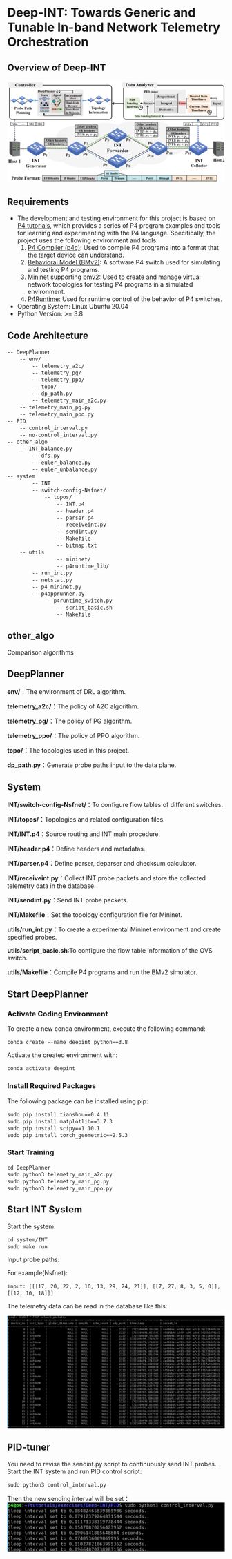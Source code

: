 # Deep-INT: Towards Generic and Tunable In-band Network Telemetry Orchestration
## Overview of Deep-INT
![alt text](image-2.png)
## Requirements
- The development and testing environment for this project is based on [P4 tutorials](https://github.com/p4lang/tutorials/tree/master), which provides a series of P4 program examples and tools for learning and experimenting with the P4 language. Specifically, the project uses the following environment and tools:
  1. [P4 Compiler (p4c)](https://github.com/p4lang/p4c): Used to compile P4 programs into a format that the target device can understand.
  2. [Behavioral Model (BMv2)](https://github.com/p4lang/behavioral-model/blob/main/docs/simple_switch.md): A software P4 switch used for simulating and testing P4 programs. 
  3. [Mininet](https://github.com/mininet/mininet) supporting bmv2: Used to create and manage virtual network topologies for testing P4 programs in a simulated environment.
  4. [P4Runtime](https://p4.org/specs/): Used for runtime control of the behavior of P4 switches.
- Operating System: Linux Ubuntu 20.04
- Python Version: >= 3.8
## Code Architecture
```
-- DeepPlanner
	-- env/
        -- telemetry_a2c/
        -- telemetry_pg/
        -- telemetry_ppo/
        -- topo/
        -- dp_path.py
        -- telemetry_main_a2c.py
	-- telemetry_main_pg.py
	-- telemetry_main_ppo.py
-- PID
	-- control_interval.py
	-- no-control_interval.py
-- other_algo
	-- INT_balance.py
        -- dfs.py
        -- euler_balance.py
        -- euler_unbalance.py
-- system
        -- INT
		-- switch-config-Nsfnet/
	        -- topos/
                -- INT.p4
                -- header.p4
                -- parser.p4
                -- receiveint.py
                -- sendint.py
                -- Makefile
                -- bitmap.txt
	-- utils
                -- mininet/
                -- p4runtime_lib/
		-- run_int.py
		-- netstat.py
		-- p4_mininet.py
		-- p4apprunner.py
        	-- p4runtime_switch.py
                -- script_basic.sh
                -- Makefile
```
## other_algo
Comparison algorithms
## DeepPlanner
**env/**：The environment of DRL algorithm.

**telemetry_a2c/**：The policy of A2C algorithm.

**telemetry_pg/**：The policy of PG algorithm.

**telemetry_ppo/**：The policy of PPO algorithm.

**topo/**：The topologies used in this project.

**dp_path.py**：Generate probe paths input to the data plane.

## System

**INT/switch-config-Nsfnet/**：To configure flow tables of different switches.

**INT/topos/**：Topologies and related configuration files.

**INT/INT.p4**：Source routing and INT main procedure.

**INT/header.p4**：Define headers and metadatas.

**INT/parser.p4**：Define parser, deparser and checksum calculator.

**INT/receiveint.py**：Collect INT probe packets and store the collected telemetry data in the database.

**INT/sendint.py**：Send INT probe packets.

**INT/Makefile**：Set the topology configuration file for Mininet.

**utils/run_int.py**：To create a experimental Mininet environment and create specified probes.

**utils/script_basic.sh**:To configure the flow table information of the OVS switch.

**utils/Makefile**：Compile P4 programs and run the BMv2 simulator.

## Start DeepPlanner
### Activate Coding Environment
To create a new conda environment, execute the following command:
```
conda create --name deepint python==3.8
```
Activate the created environment with:
```
conda activate deepint
```
### Install Required Packages
The following package can be installed using pip:
```
sudo pip install tianshou==0.4.11
sudo pip install matplotlib==3.7.3
sudo pip install scipy==1.10.1
sudo pip install torch_geometric==2.5.3
```
### Start Training
```
cd DeepPlanner
sudo python3 telemetry_main_a2c.py
sudo python3 telemetry_main_pg.py
sudo python3 telemetry_main_ppo.py
```
## Start INT System
Start the system:
```
cd system/INT
sudo make run
```
Input probe paths:

For example(Nsfnet):
```
input: [[[17, 20, 22, 2, 16, 13, 29, 24, 21]], [[7, 27, 8, 3, 5, 0]], [[12, 10, 18]]]
```
The telemetry data can be read in the database like this:

![alt text](image.png)
## PID-tuner
You need to revise the sendint.py script to continuously send INT probes.
Start the INT system and run PID control script:
```
sudo python3 control_interval.py
```
Then the new sending interval will be set：
![alt text](image-1.png)
